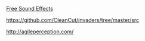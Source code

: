 
[Free Sound Effects](https://mixkit.co/free-sound-effects/nature)



https://github.com/CleanCut/invaders/tree/master/src

http://agileperception.com/